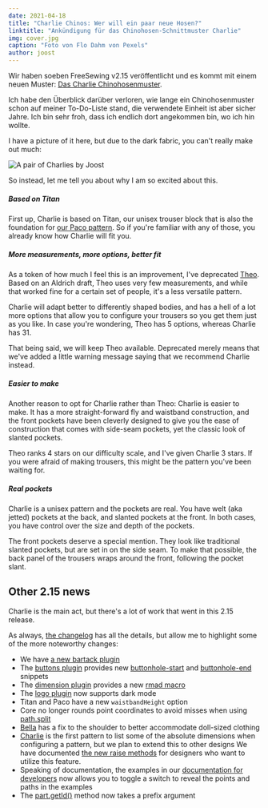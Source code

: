 ```yaml
---
date: 2021-04-18
title: "Charlie Chinos: Wer will ein paar neue Hosen?"
linktitle: "Ankündigung für das Chinohosen-Schnittmuster Charlie"
img: cover.jpg
caption: "Foto von Flo Dahm von Pexels"
author: joost
---
```


Wir haben soeben FreeSewing v2.15 veröffentlicht und es kommt mit einem neuen Muster: [Das Charlie Chinohosenmuster](/designs/charlie/).

Ich habe den Überblick darüber verloren, wie lange ein Chinohosenmuster schon auf meiner To-Do-Liste stand, die verwendete Einheit ist aber sicher Jahre. Ich bin sehr froh, dass ich endlich dort angekommen bin, wo ich hin wollte.

I have a picture of it here, but due to the dark fabric, you can't really make out much:

![A pair of Charlies by Joost](joost.jpg)

So instead, let me tell you about why I am so excited about this.

##### Based on Titan

First up, Charlie is based on Titan, our unisex trouser block that is also the foundation for [our Paco pattern](/designs/paco/). So if you're familiar with any of those, you already know how Charlie will fit you.

##### More measurements, more options, better fit

As a token of how much I feel this is an improvement, I've deprecated [Theo](/designs/theo/). Based on an Aldrich draft, Theo uses very few measurements, and while that worked fine for a certain set of people, it's a less versatile pattern.

Charlie will adapt better to differently shaped bodies, and has a hell of a lot more options that allow you to configure your trousers so you get them just as you like. In case you're wondering, Theo has 5 options, whereas Charlie has 31.

That being said, we will keep Theo available. Deprecated merely means that we've added a little warning message saying that we recommend Charlie instead.

##### Easier to make

Another reason to opt for Charlie rather than Theo: Charlie is easier to make. It has a more straight-forward fly and waistband construction, and the front pockets have been cleverly designed to give you the ease of construction that comes with side-seam pockets, yet the classic look of slanted pockets.

Theo ranks 4 stars on our difficulty scale, and I've given Charlie 3 stars. If you were afraid of making trousers, this might be the pattern you've been waiting for.

##### Real pockets

Charlie is a unisex pattern and the pockets are real. You have welt (aka jetted) pockets at the back, and slanted pockets at the front. In both cases, you have control over the size and depth of the pockets.

The front pockets deserve a special mention. They look like traditional slanted pockets, but are set in on the side seam. To make that possible, the back panel of the trousers wraps around the front, following the pocket slant.

## Other 2.15 news

Charlie is the main act, but there's a lot of work that went in this 2.15 release.

As always, [the changelog](https://github.com/freesewing/freesewing/blob/develop/CHANGELOG.md) has all the details, but allow me to highlight some of the more noteworthy changes:

 - We have [a new bartack plugin](https://freesewing.dev/reference/plugins/bartack/)
 - The [buttons plugin](https://freesewing.dev/reference/plugins/buttons/) provides new [buttonhole-start](https://freesewing.dev/reference/snippets/buttonhole-start) and [buttonhole-end](https://freesewing.dev/reference/snippets/buttonhole-end) snippets
 - The [dimension plugin](https://freesewing.dev/reference/plugins/dimension/) provides a new [rmad macro](https://freesewing.dev/reference/macros/rmad/)
 - The [logo plugin](https://freesewing.dev/reference/plugins/logo/) now supports dark mode
 - Titan and Paco have a new `waistbandHeight` option
 - Core no longer rounds point coordinates to avoid misses when using [path.split](https://freesewing.dev/reference/api/path/split/)
 - [Bella](/designs/bella/) has a fix to the shoulder to better accommodate doll-sized clothing
 - [Charlie](/designs/charlie/) is the first pattern to list some of the absolute dimensions when configuring a pattern, but we plan to extend this to other designs We have documented [the new raise methods](https://freesewing.dev/reference/api/part/raise) for designers who want to utilize this feature.
 - Speaking of documentation, the examples in our [documentation for developers](https://freesewing.dev/) now allows you to toggle a switch to reveal the points and paths in the examples
 - The [part.getId()](https://freesewing.dev/reference/api/part/getid/) method now takes a prefix argument


